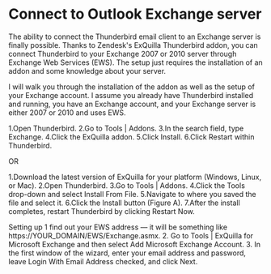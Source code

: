 ﻿

# Connect to Outlook Exchange server
The ability to connect the Thunderbird email client to an Exchange server is finally possible. Thanks to Zendesk's ExQuilla Thunderbird addon, you can connect Thunderbird to your Exchange 2007 or 2010 server through Exchange Web Services (EWS). The setup just requires the installation of an addon and some knowledge about your server.

I will walk you through the installation of the addon as well as the setup of your Exchange account. I assume you already have Thunderbird installed and running, you have an Exchange account, and your Exchange server is either 2007 or 2010 and uses EWS.


1.Open Thunderbird.
2.Go to Tools | Addons.
3.In the search field, type Exchange.
4.Click the ExQuilla addon.
5.Click Install.
6.Click Restart within Thunderbird.

OR

1.Download the latest version of ExQuilla for your platform (Windows, Linux, or Mac).
2.Open Thunderbird.
3.Go to Tools | Addons.
4.Click the Tools drop-down and select Install From File.
5.Navigate to where you saved the file and select it.
6.Click the Install button (Figure A).
7.After the install completes, restart Thunderbird by clicking Restart Now.

Setting up
1 find out your EWS address — it will be something like https://YOUR_DOMAIN/EWS/Exchange.asmx.
2. Go to Tools | ExQuilla for Microsoft Exchange and then select Add Microsoft Exchange Account.
3. In the first window of the wizard, enter your email address and password, leave Login With Email Address checked, and click Next.

